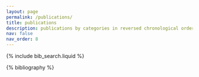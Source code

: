 ```yaml
---
layout: page
permalink: /publications/
title: publications
description: publications by categories in reversed chronological order. generated by jekyll-scholar.
nav: false
nav_order: 8
---
```


<!-- _pages/publications.md -->

<!-- Bibsearch Feature -->

{% include bib_search.liquid %}

<div class="publications">

{% bibliography %}

</div>
